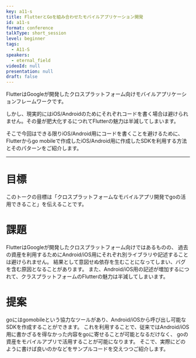 ```yaml
---
key: a11-s
title: FlutterとGoを組み合わせたモバイルアプリケーション開発
id: a11-s
format: conference
talkType: short_session
level: beginner
tags:
  - A11-S
speakers:
  - eternal_field
videoId: null
presentation: null
draft: false
---
```

FlutterはGoogleが開発したクロスプラットフォーム向けモバイルアプリケーションフレームワークです。

しかし、現実的にはiOS/Androidのためにそれぞれコードを書く場合は避けられません。その量が肥大化するにつれてFlutterの魅力は半減してしまいます。

そこで今回はできる限りiOS/Android用にコードを書くことを避けるために、Flutterからgo mobileで作成したiOS/Android用に作成したSDKを利用する方法とそのパターンをご紹介します。

---
# 目標
このトークの目標は「クロスプラットフォームなモバイルアプリ開発でgoの活用できること」を伝えることです。

# 課題
FlutterはGoogleが開発したクロスプラットフォーム向けではあるものの、
過去の資産を利用するためにAndroid/iOS用にそれぞれ別ライブラリや記述することは避けられません。
結果として意図せぬ依存を生むことになってしまい、バグを含む原因となることがあります。
また、Android/iOS用の記述が増加するにつれて、クラスプラットフォームのFlutterの魅力は半減してしまいます。

# 提案
goにはgomobileという協力なツールがあり、Android/iOSから呼び出し可能なSDKを作成することができます。
これを利用することで、従来ではAndroid/iOS用に書かざるを得なかった内容をgoに寄せることが可能となるだけなく、
goの資産をモバイルアプリで活用することが可能になります。
そこで、実際にどのように書けば良いのかなどをサンプルコードを交えつつご紹介します。











